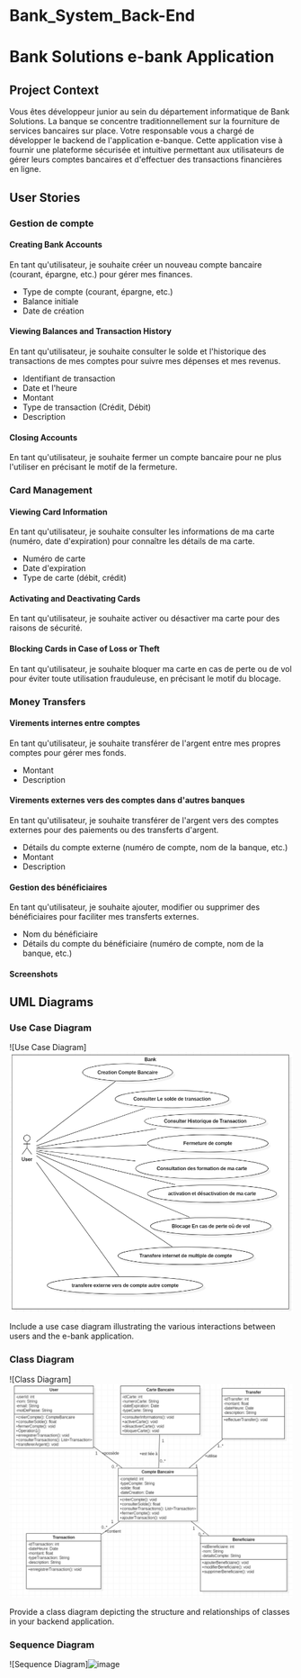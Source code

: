 # Bank_System_Back-End

# Bank Solutions e-bank Application

## Project Context
Vous êtes développeur junior au sein du département informatique de Bank Solutions. La banque se concentre traditionnellement sur la fourniture de services bancaires sur place. Votre responsable vous a chargé de développer le backend de l'application e-banque. Cette application vise à fournir une plateforme sécurisée et intuitive permettant aux utilisateurs de gérer leurs comptes bancaires et d'effectuer des transactions financières en ligne.
## User Stories

### Gestion de compte

#### Creating Bank Accounts
En tant qu'utilisateur, je souhaite créer un nouveau compte bancaire (courant, épargne, etc.) pour gérer mes finances.
- Type de compte (courant, épargne, etc.)
- Balance initiale
- Date de création

#### Viewing Balances and Transaction History
En tant qu'utilisateur, je souhaite consulter le solde et l'historique des transactions de mes comptes pour suivre mes dépenses et mes revenus.
- Identifiant de transaction
- Date et l'heure
- Montant
- Type de transaction (Crédit, Débit)
- Description

#### Closing Accounts
En tant qu'utilisateur, je souhaite fermer un compte bancaire pour ne plus l'utiliser en précisant le motif de la fermeture.
### Card Management

#### Viewing Card Information
En tant qu'utilisateur, je souhaite consulter les informations de ma carte (numéro, date d'expiration) pour connaître les détails de ma carte.
- Numéro de carte
- Date d'expiration
- Type de carte (débit, crédit)

#### Activating and Deactivating Cards
En tant qu'utilisateur, je souhaite activer ou désactiver ma carte pour des raisons de sécurité.
#### Blocking Cards in Case of Loss or Theft
En tant qu'utilisateur, je souhaite bloquer ma carte en cas de perte ou de vol pour éviter toute utilisation frauduleuse, en précisant le motif du blocage.
### Money Transfers

#### Virements internes entre comptes
En tant qu'utilisateur, je souhaite transférer de l'argent entre mes propres comptes pour gérer mes fonds.
- Montant
- Description

#### Virements externes vers des comptes dans d'autres banques
En tant qu'utilisateur, je souhaite transférer de l'argent vers des comptes externes pour des paiements ou des transferts d'argent.
- Détails du compte externe (numéro de compte, nom de la banque, etc.)
- Montant
- Description

#### Gestion des bénéficiaires
En tant qu'utilisateur, je souhaite ajouter, modifier ou supprimer des bénéficiaires pour faciliter mes transferts externes.
- Nom du bénéficiaire
- Détails du compte du bénéficiaire (numéro de compte, nom de la banque, etc.)
#### Screenshots
## UML Diagrams

### Use Case Diagram
![Use Case Diagram]![image](https://github.com/RedOuadi/E-Bank-Solution/blob/main/Conception/diagramme%20use%20case.png)

Include a use case diagram illustrating the various interactions between users and the e-bank application.

### Class Diagram
![Class Diagram]![image](https://github.com/RedOuadi/E-Bank-Solution/blob/main/Conception/diagramme%20de%20classe%20.png)

Provide a class diagram depicting the structure and relationships of classes in your backend application.

### Sequence Diagram
![Sequence Diagram]![image](https://github.com/oussamaaatifi1/Bank_System_Back-End/assets/72675402/9069469a-8073-49fb-a301-86c2313805e6)


